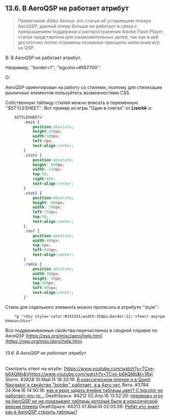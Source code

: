 ## 13.6. В AeroQSP не работает атрибут
<!-- [:faq_13_06] -->

> Примечание Aleks Versus: это статья об устаревшем плеере AeroQSP; данный плеер больше не работает в связи с прекращением поддержки и распространения Adobe Flash Player; статья представлена для ознакомительных целей, так как в ней достаточно полно отражены основные принципы написания игр на QSP.

В: В AeroQSP не работает атрибут.

Например, ''border=1'', ''bgcolor=#557700''.

О:

AeroQSP ориентирован на работу со стилями, поэтому для стилизации различных элементов пользуйтесь возможностями CSS.

Собственную таблицу стилей можно вписать в переменную ''$STYLESHEET''. Вот пример из игры "Один в снегах" от **Lisichk**`и:
```css
	$STYLESHEET='
		.main { 
			position:absolute; 
			height:330px; 
			width:500px; 
			left:0px; 
			text-align:center; 
		} 
		.stat1 { 
			position:absolute;
			height: 600px; 
			width: 210px; 
			top:50;
			right:650;
			text-align:center; 
		} 
		.stat2 { 
			position:absolute;
			height: 600px;
			width: 200px;
			left:750px;
			top:50;
			text-align:center; 
		}
		.roof {
			position:absolute;
			width:400px;
			top:5px;
			left:440px;
			text-align:center;
		}
		.radio {
			position:absolute;
			width:300px;
			height: 50px;
			top:300px;
			left:800px;
			text-align:center;
		}'
```
Стили для отдельного элемента можно прописать в атрибуте ''style'':
```qsp
	*p "<div style='color:#333333;width:350px;border:12;'>Текст внутри блока</div>"
```
Все поддерживаемые свойства перечисленны в сводной справке по AeroQSP [https://qsp.org/misc/aero/help.htm](https://qsp.org/misc/aero/help.htm)

###### 13.6. В AeroQSP не работает атрибут
<!-- [:link_13_06] -->
Смотреть ответ на ютубе: [https://www.youtube.com/watch?v=TCve-b6AQMs&](https://www.youtube.com/watch?v=TCve-b6AQMs&t=18s)
Storm. #2828 10.Май.15 18:33:19: [В классическом плеере и в Quest Navigator`е свойство "border" работает, а в Aero нет.](https://qsp.org/index.php?option=com_agora&task=topic&id=40&p=113&prc=25&Itemid=57#p19941)
Вета. #3784 24.Янв.16 14:50:18: [как в аере задать ячейке таблицы цвет? С bgcolor не работает что-то...](https://qsp.org/index.php?option=com_agora&task=topic&id=40&p=152&prc=25&Itemid=57#p22645)
DeathSpace. #4212 02.Апр.16 13:52:20: [перевожу игру на AeroQSP но не показывает таблицы который были в классической версии плеера](https://qsp.org/index.php?option=com_agora&task=topic&id=40&p=169&prc=25&Itemid=57#p23639)
DeathSpace. #4313 01.Май.16 02:05:59: [Ребят кто знает как в AeroQSP строить таблицы?](https://qsp.org/index.php?option=com_agora&task=topic&id=40&p=173&prc=25&Itemid=57#p23838)
